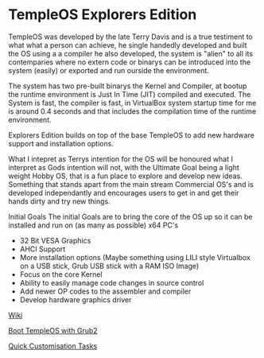 # TempleOS Explorers Edition

TempleOS was developed by the late Terry Davis and is a true testiment to what what a person can achieve, he single handedly developed and built the OS using a a compiler he also developed, the system is "alien" to all its contemparies where no extern code or binarys can be introduced into the system (easily) or exported and run ourside the environment.

The system has two pre-built binarys the Kernel and Compiler, at bootup the runtime environment is Just In Time (JIT) compiled and executed. The System is fast, the compiler is fast, in VirtualBox system startup time for me is around 0.4 seconds and that includes the compilation time of the runtime environment.

Explorers Edition builds on top of the base TempleOS to add new hardware support and installation options. 

What I intepret as Terrys intention for the OS will be honoured what I interpret as Gods intention will not, with the Ultimate Goal being a light weight Hobby OS, that is a fun place to explore and develop new ideas. Something that stands apart from the main stream Commercial OS's and is developed independantly and encourages users to get in and get their hands dirty and try new things.

Initial Goals
The initial Goals are to bring the core of the OS up so it can be installed and run on (as many as possible) x64 PC's

* 32 Bit VESA Graphics
* AHCI Support
* More installation options (Maybe something using LILI style Virtualbox on a USB stick, Grub USB stick with a RAM ISO Image)
* Focus on the core Kernel
* Ability to easily manage code changes in source control
* Add newer OP codes to the assembler and compiler 
* Develop hardware graphics driver

[Wiki](https://github.com/Slapparoo/TempleOS-EE/wiki)

[Boot TempleOS with Grub2](https://github.com/Slapparoo/TempleOS-EE/wiki/Boot-TempleOS-with-Grub2)

[Quick Customisation Tasks](https://github.com/Slapparoo/TempleOS-EE/wiki/Quick-Customisation-Tasks)
